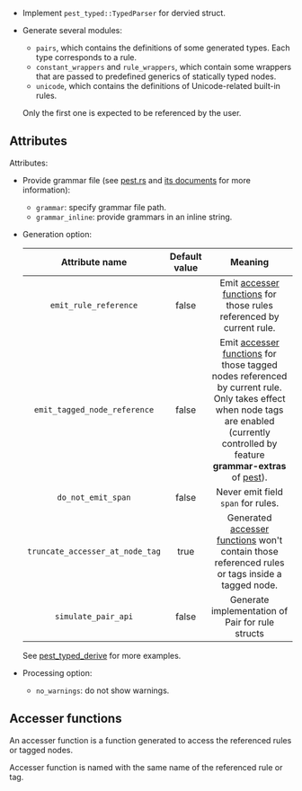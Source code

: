 - Implement `pest_typed::TypedParser` for dervied struct.
- Generate several modules:

  - `pairs`, which contains the definitions of some generated types. Each type corresponds to a rule.
  - `constant_wrappers` and `rule_wrappers`, which contain some wrappers that are passed to predefined generics of statically typed nodes.
  - `unicode`, which contains the definitions of Unicode-related built-in rules.

  Only the first one is expected to be referenced by the user.

## Attributes

Attributes:

- Provide grammar file (see [pest.rs](https://pest.rs) and [its documents](https://docs.rs/pest/latest/pest/) for more information):
  - `grammar`: specify grammar file path.
  - `grammar_inline`: provide grammars in an inline string.
- Generation option:

  |         Attribute name          | Default value |                                                                                                                      Meaning                                                                                                                      |
  | :-----------------------------: | :-----------: | :-----------------------------------------------------------------------------------------------------------------------------------------------------------------------------------------------------------------------------------------------: |
  |      `emit_rule_reference`      |     false     |                                                                            Emit [accesser functions](#accesser-functions) for those rules referenced by current rule.                                                                             |
  |  `emit_tagged_node_reference`   |     false     | Emit [accesser functions](#accesser-functions) for those tagged nodes referenced by current rule. Only takes effect when node tags are enabled (currently controlled by feature **grammar-extras** of [pest](https://docs.rs/pest/latest/pest/)). |
  |       `do_not_emit_span`        |     false     |                                                                                                        Never emit field `span` for rules.                                                                                                         |
  | `truncate_accesser_at_node_tag` |     true      |                                                              Generated [accesser functions](#accesser-functions) won't contain those referenced rules or tags inside a tagged node.                                                               |
  |       `simulate_pair_api`       |     false     |                                                                                                 Generate implementation of Pair for rule structs                                                                                                  |

  See [pest_typed_derive](https://docs.rs/pest_typed_derive/latest/pest_typed_derive/) for more examples.

- Processing option:
  - `no_warnings`: do not show warnings.

## Accesser functions

An accesser function is a function generated to access the referenced rules or tagged nodes.

Accesser function is named with the same name of the referenced rule or tag.
